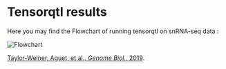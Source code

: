 # Tensorqtl results
Here you may find the Flowchart of running tensorqtl on snRNA-seq data :

![Flowchart](https://github.com/karbalaei/tensorqtl/blob/main/Graph/Flowchart.jpg)

[Taylor-Weiner, Aguet, et al., *Genome Biol.*, 2019](https://genomebiology.biomedcentral.com/articles/10.1186/s13059-019-1836-7).

